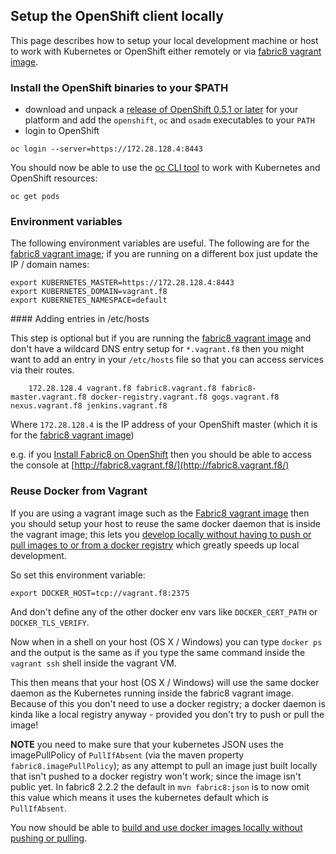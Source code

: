 ## Setup the OpenShift client locally

This page describes how to setup your local development machine or host to work with Kubernetes or OpenShift either remotely or via [fabric8 vagrant image](getStartedVagrant.html).

### Install the OpenShift binaries to your $PATH

* download and unpack a [release of OpenShift 0.5.1 or later](https://github.com/openshift/origin/releases/) for your platform and add the `openshift`, `oc` and `osadm` executables to your `PATH`
* login to OpenShift

```
oc login --server=https://172.28.128.4:8443
```

You should now be able to use the [oc CLI tool](https://github.com/openshift/origin/blob/master/docs/cli.md) to work with Kubernetes and OpenShift resources:

```
oc get pods
```

### Environment variables

The following environment variables are useful. The following are for the [fabric8 vagrant image](getStartedVagrant.html); if you are running on a different box just update the IP / domain names:

    export KUBERNETES_MASTER=https://172.28.128.4:8443
    export KUBERNETES_DOMAIN=vagrant.f8
    export KUBERNETES_NAMESPACE=default

#### Adding entries in /etc/hosts

This step is optional but if you are running the [fabric8 vagrant image](getStartedVagrant.html) and don't have a wildcard DNS entry setup for `*.vagrant.f8` then you might want to add an entry in your `/etc/hosts` file so that you can access services via their routes.

		172.28.128.4 vagrant.f8 fabric8.vagrant.f8 fabric8-master.vagrant.f8 docker-registry.vagrant.f8 gogs.vagrant.f8 nexus.vagrant.f8 jenkins.vagrant.f8

Where `172.28.128.4` is the IP address of your OpenShift master (which it is for the [fabric8 vagrant image](getStartedVagrant.html))

e.g. if you [Install Fabric8 on OpenShift](fabric8OnOpenShift.html) then you should be able to access the console at [http://fabric8.vagrant.f8/](http://fabric8.vagrant.f8/)

### Reuse Docker from Vagrant

If you are using a vagrant image such as the [Fabric8 vagrant image](getStartedVagrant.html) then you should setup your host to reuse the same docker daemon that is inside the vagrant image; this lets you [develop locally without having to push or pull images to or from a docker registry](developLocally.html) which greatly speeds up local development.

So set this environment variable:

    export DOCKER_HOST=tcp://vagrant.f8:2375

And don't define any of the other docker env vars like `DOCKER_CERT_PATH` or `DOCKER_TLS_VERIFY`.

Now when in a shell on your host (OS X / Windows) you can type `docker ps` and the output is the same as if you type the same command inside the `vagrant ssh` shell inside the vagrant VM.

This then means that your host (OS X / Windows) will use the same docker daemon as the Kubernetes running inside the fabric8 vagrant image. Because of this you don't need to use a docker registry; a docker daemon is kinda like a local registry anyway - provided you don't try to push or pull the image! 

**NOTE**  you need to make sure that your kubernetes JSON uses the imagePullPolicy of `PullIfAbsent` (via the maven property `fabric8.imagePullPolicy`); as any attempt to pull an image just built locally that isn't pushed to a docker registry won't work; since the image isn't public yet. In fabric8 2.2.2 the default in `mvn fabric8:json` is to now omit this value which means it uses the kubernetes default which is `PullIfAbsent`.

You now should be able to [build and use docker images locally without pushing or pulling](developLocally.html).
